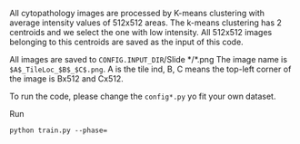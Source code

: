 All cytopathology images are processed by K-means clustering with average intensity values of 512x512 areas. The k-means clustering has 2 centroids and we select the one with low intensity. All 512x512 images belonging to this centroids are saved as the input of this code.

All images are saved to ``CONFIG.INPUT_DIR``/Slide \*/\*.png
The image name is ``$A$_TileLoc_$B$_$C$.png``. A is the tile ind, B, C means the top-left corner of the image is Bx512 and Cx512.

To run the code, please change the ``config*.py`` yo fit your own dataset.

Run
```Shell
python train.py --phase=
```
